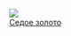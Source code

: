 ![](/books/sf_history/Андрей%20Евгеньевич%20Бондаренко/Седое%20золото.jpg)  
[Седое золото](/books/sf_history/Андрей%20Евгеньевич%20Бондаренко/Седое%20золото)